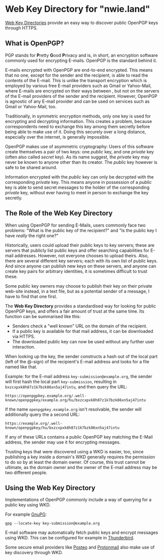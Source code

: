 # Web Key Directory for "nwie.land"

[Web Key Directories](https://datatracker.ietf.org/doc/draft-koch-openpgp-webkey-service/)
provide an easy way to discover public OpenPGP keys through HTTPS.
## What is OpenPGP?

PGP stands for **P**retty **G**ood **P**rivacy and is, in short, an encryption
software commonly used for encrypting E-mails. OpenPGP is the standard behind
it.

E-mails encrypted with OpenPGP are end-to-end encrypted. This means that no one,
except for the sender and the recipient, is able to read the contents of the
E-mail. This is unlike the transport encryption which is employed by various
free E-mail providers such as Gmail or Yahoo-Mail, where E-mails are encrypted
on their ways between , but not on the servers of the E-mail providers of the
sender and the recipient. However, OpenPGP is agnostic of any E-mail provider
and can be used on services such as Gmail or Yahoo-Mail, too.

Traditionally, in symmetric encryption methods, only one key is used for
encrypting and decrypting information. This creates a problem, because
correspondents need to exchange this key among them secretly before being able
to make use of it. Doing this securely over a long distance, especially over the
internet, is generally impossible.

OpenPGP makes use of asymmetric cryptography: Users of this software create
themselves a pair of two keys: one _public_ key, and one _private_ key (often
also called _secret_ key). As its name suggest, the _private_ key may never be
known to anyone other than its creator. The _public_ key however is safe to be
shared around.

Information encrypted with the _public_ key can only be decrypted with the
corresponding _private_ key. This means anyone in possession of a _public_ key
is able to send secret messages to the holder of the corresponding _private_
key, without ever having to meet in person to exchange the key secretly.

## The Role of the Web Key Directory

When using OpenPGP for sending E-Mails, users commonly face two problems: "What
is the public key of the recipient?" and "Is the public key I have _really_ the
right one?"

Historically, users could upload their public keys to key servers; these are
servers that publicly list public keys and offer searching capabilities for
E-mail addresses. However, not everyone chooses to upload theirs. Also, there
are several different key servers; each with its own list of public keys.  And
since anyone can publish new keys on these servers, and anyone can create key
pairs for arbitrary identities, it is sometimes difficult to trust these.

Some public key owners may choose to publish their key on their private web-site
instead, in a text file, but as a potential sender of a message, I have to find
that one first.

The **Web Key Directory** provides a standardised way for looking for public
OpenPGP keys, and offers a fair amount of trust at the same time. Its function
can be summarised like this:

- Senders check a "well known" URL on the domain of the recipient.
- If a public key is available for that mail address, it can be downloaded via
  HTTPS.
- The downloaded public key can now be used without any further user
  interaction.

When looking up the key, the sender constructs a hash out of the local part
(left of the @-sign) of the recipient's E-mail address and looks for a file named
like that.

Example: for the E-mail address `key-submission@example.org`, the sender will
first hash the local part `key-submission`, resulting in
`bxzcxpxk8h87z1k7bzk86xn5aj47intu`, and then query the URL:
```
https://openpgpkey.example.org/.well-known/openpgpkey/example.org/hu/bxzcxpxk8h87z1k7bzk86xn5aj47intu
```

If the name `openpgpkey.example.org` isn't resolvable, the sender will
additionally query the a second URL:
```
https://example.org/.well-known/openpgpkey/hu/bxzcxpxk8h87z1k7bzk86xn5aj47intu
```

If any of these URLs contains a public OpenPGP key matching the E-Mail address,
the sender may use it for encrypting messages.

Trusting keys that were discovered using a WKD is easier, too, since publishing
a key inside a domain's WKD generally requires the permission to do so by at
least the domain owner. Of course, this trust cannot be ultimate, as the domain
owner and the owner of the E-mail address may be two different people.

## Using the Web Key Directory

Implementations of OpenPGP commonly include a way of querying for a public key
using WKD.

For example [GnuPG](https://gnupg.com/):
```
gpg --locate-key key-submission@example.org
```

E-mail software may automatically fetch public keys and encrypt messages using
WKD. This can be configured for example in
[Thunderbird](https://www.thunderbird.net/).

Some secure email providers like [Posteo](https://posteo.de) and
[Protonmail](https://protonmail.com) also make use of key discovery through WKD.
